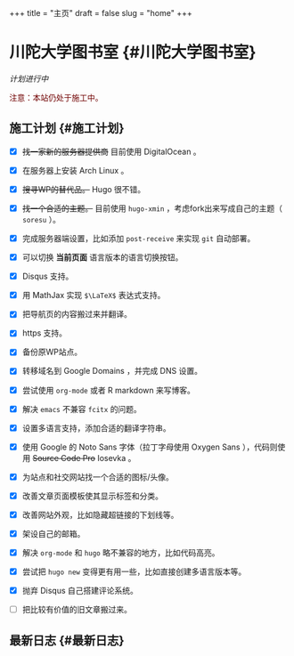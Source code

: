 +++
title = "主页"
draft = false
slug = "home"
+++

# 川陀大学图书室 {#川陀大学图书室}

_计划进行中_

<span style="color:#700000;">注意：本站仍处于施工中。</span>


## 施工计划 {#施工计划}

-   [X] ~~找一家新的服务器提供商~~ 目前使用 DigitalOcean 。
-   [X] 在服务器上安装 Arch Linux 。
-   [X] ~~搜寻WP的替代品。~~ Hugo 很不错。
-   [X] ~~找一个合适的主题。~~ 目前使用 `hugo-xmin` ，考虑fork出来写成自己的主题（ `soresu` ）。
-   [X] 完成服务器端设置，比如添加 `post-receive` 来实现 `git` 自动部署。
-   [X] 可以切换 **当前页面** 语言版本的语言切换按钮。
-   [X] Disqus 支持。
-   [X] 用 MathJax 实现 `$\LaTeX$` 表达式支持。
-   [X] 把导航页的内容搬过来并翻译。
-   [X] https 支持。
-   [X] 备份原WP站点。
-   [X] 转移域名到 Google Domains ，并完成 DNS 设置。
-   [X] 尝试使用 `org-mode` 或者 R markdown 来写博客。
-   [X] 解决 `emacs` 不兼容 `fcitx` 的问题。
-   [X] 设置多语言支持，添加合适的翻译字符串。
-   [X] 使用 Google 的 Noto Sans 字体（拉丁字母使用 Oxygen Sans ），代码则使用 ~~Source Code Pro~~ Iosevka 。
-   [X] 为站点和社交网站找一个合适的图标/头像。
-   [X] 改善文章页面模板使其显示标签和分类。
-   [X] 改善网站外观，比如隐藏超链接的下划线等。
-   [X] 架设自己的邮箱。
-   [X] 解决 `org-mode` 和 `hugo` 略不兼容的地方，比如代码高亮。
-   [X] 尝试把 `hugo new` 变得更有用一些，比如直接创建多语言版本等。
-   [X] 抛弃 Disqus 自己搭建评论系统。
-   [ ] 把比较有价值的旧文章搬过来。


## 最新日志 {#最新日志}